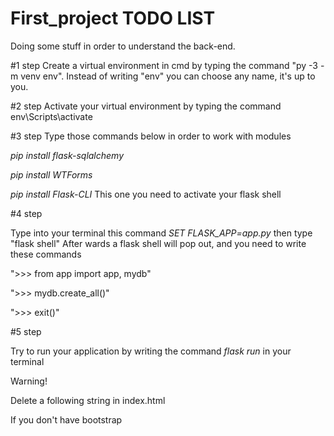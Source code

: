 # First_project TODO LIST
Doing some stuff in order to understand the back-end.

#1 step
Create a virtual environment in cmd by typing the command "py -3 -m venv env". Instead of writing "env" you can choose any name, it's up to you.

#2 step
Activate your virtual environment by typing the command env\Scripts\activate

#3 step
Type those commands below in order to work with modules

*pip install flask-sqlalchemy*

*pip install WTForms*

*pip install Flask-CLI* This one you need to activate your flask shell

#4 step

Type into your terminal this command *SET FLASK_APP=app.py*
then type "flask shell"
After wards a flask shell will pop out, and you need to write these commands

">>> from app import app, mydb"

">>> mydb.create_all()"

">>> exit()"

#5 step 

Try to run your application by writing the command *flask run* in your terminal

Warning!

Delete a following string in index.html 
<link rel="stylesheet" href="{{url_for('static', filename='styles/css/bootstrap.min.css')}}"/>
If you don't have bootstrap

